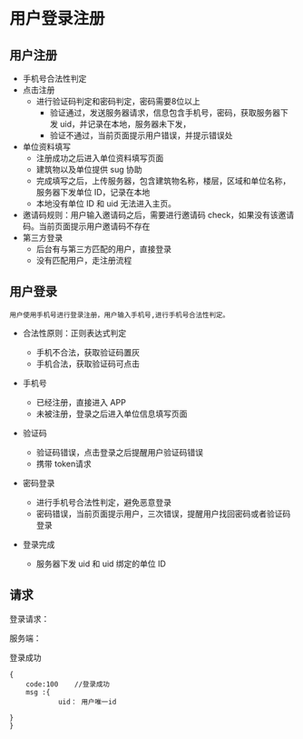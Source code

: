 # 用户登录注册

## 用户注册

* 手机号合法性判定
* 点击注册
  * 进行验证码判定和密码判定，密码需要8位以上
    * 验证通过，发送服务器请求，信息包含手机号，密码，获取服务器下发 uid，并记录在本地，服务器未下发，
    * 验证不通过，当前页面提示用户错误，并提示错误处
* 单位资料填写
  * 注册成功之后进入单位资料填写页面
  * 建筑物以及单位提供 sug 协助
  * 完成填写之后，上传服务器，包含建筑物名称，楼层，区域和单位名称，服务器下发单位 ID，记录在本地
  * 本地没有单位 ID 和 uid 无法进入主页。
* 邀请码规则：用户输入邀请码之后，需要进行邀请码 check，如果没有该邀请码。当前页面提示用户邀请码不存在
* 第三方登录
  * 后台有与第三方匹配的用户，直接登录
  * 没有匹配用户，走注册流程


## 用户登录

	用户使用手机号进行登录注册，用户输入手机号,进行手机号合法性判定。
* 合法性原则：正则表达式判定	
  * 手机不合法，获取验证码置灰
  * 手机合法，获取验证码可点击


* 手机号
  * 已经注册，直接进入 APP
  * 未被注册，登录之后进入单位信息填写页面


* 验证码
  * 验证码错误，点击登录之后提醒用户验证码错误
  * 携带 token请求


* 密码登录

  * 进行手机号合法性判定，避免恶意登录
  * 密码错误，当前页面提示用户，三次错误，提醒用户找回密码或者验证码登录
* 登录完成
  * 服务器下发 uid 和 uid 绑定的单位 ID




## 请求

登录请求：

服务端：

登录成功

```
{
 	code:100	//登录成功
	msg :{
			uid： 用户唯一id
  		
}
}
	
```

​	 



​


